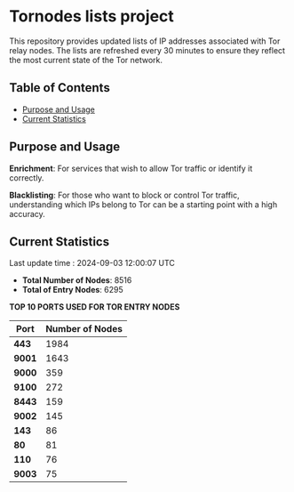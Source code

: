# Tornodes lists project

This repository provides updated lists of IP addresses associated with Tor relay nodes. The lists are refreshed every 30 minutes to ensure they reflect the most current state of the Tor network.

## Table of Contents

- [Purpose and Usage](#purpose-and-usage)
- [Current Statistics](#current-statistics)


## Purpose and Usage

**Enrichment**: For services that wish to allow Tor traffic or identify it correctly.

**Blacklisting**: For those who want to block or control Tor traffic, understanding which IPs belong to Tor can be a starting point with a high accuracy.

## Current Statistics

Last update time : 2024-09-03 12:00:07 UTC

- **Total Number of Nodes**: 8516
- **Total of Entry Nodes**: 6295

**TOP 10 PORTS USED FOR TOR ENTRY NODES**

| **Port** | **Number of Nodes** |
|------|-----------------|
| **443**   | 1984  |
| **9001**   | 1643  |
| **9000**   | 359  |
| **9100**   | 272  |
| **8443**   | 159  |
| **9002**   | 145  |
| **143**   | 86  |
| **80**   | 81  |
| **110**   | 76  |
| **9003**   | 75  |

